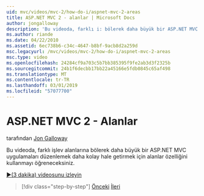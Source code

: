 ```yaml
---
uid: mvc/videos/mvc-2/how-do-i/aspnet-mvc-2-areas
title: ASP.NET MVC 2 - alanlar | Microsoft Docs
author: jongalloway
description: 'Bu videoda, farklı i: bölerek daha büyük bir ASP.NET MVC uygulamaları düzenlemek daha kolay hale getirmek için alanları bu özelliği kullanmak öğreneceksiniz...'
ms.author: riande
ms.date: 04/22/2010
ms.assetid: 6ec738b6-c34c-4647-b8bf-9acb8d2a259d
msc.legacyurl: /mvc/videos/mvc-2/how-do-i/aspnet-mvc-2-areas
msc.type: video
ms.openlocfilehash: 24284cf9a703c5b7bb385395f9fe2ab3d3f2325b
ms.sourcegitcommit: 24b1f6decbb17bb22a45166e5fdb0845c65af498
ms.translationtype: MT
ms.contentlocale: tr-TR
ms.lasthandoff: 03/01/2019
ms.locfileid: "57077700"
---
```

<a name="aspnet-mvc-2---areas"></a>ASP.NET MVC 2 - Alanlar
====================
tarafından [Jon Galloway](https://github.com/jongalloway)

Bu videoda, farklı işlev alanlarına bölerek daha büyük bir ASP.NET MVC uygulamaları düzenlemek daha kolay hale getirmek için alanlar özelliğini kullanmayı öğreneceksiniz.

[&#9654;(3 dakika) videosunu izleyin](https://channel9.msdn.com/Blogs/ASP-NET-Site-Videos/aspnet-mvc-2-areas)

> [!div class="step-by-step"]
> [Önceki](mvc2-template-customization.md)
> [İleri](aspnet-mvc-2-render-action.md)
